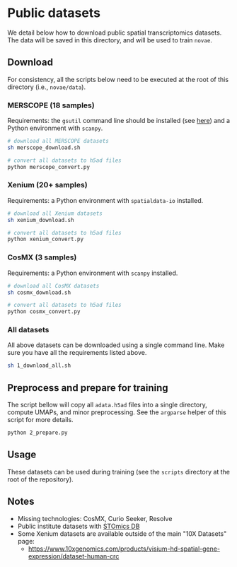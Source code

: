 # Public datasets

We detail below how to download public spatial transcriptomics datasets. The data will be saved in this directory, and will be used to train `novae`.

## Download

For consistency, all the scripts below need to be executed at the root of this directory (i.e., `novae/data`).

### MERSCOPE (18 samples)

Requirements: the `gsutil` command line should be installed (see [here](https://cloud.google.com/storage/docs/gsutil_install)) and a Python environment with `scanpy`.

```sh
# download all MERSCOPE datasets
sh merscope_download.sh

# convert all datasets to h5ad files
python merscope_convert.py
```

### Xenium (20+ samples)

Requirements: a Python environment with `spatialdata-io` installed.

```sh
# download all Xenium datasets
sh xenium_download.sh

# convert all datasets to h5ad files
python xenium_convert.py
```

### CosMX (3 samples)

Requirements: a Python environment with `scanpy` installed.

```sh
# download all CosMX datasets
sh cosmx_download.sh

# convert all datasets to h5ad files
python cosmx_convert.py
```

### All datasets

All above datasets can be downloaded using a single command line. Make sure you have all the requirements listed above.

```sh
sh 1_download_all.sh
```

## Preprocess and prepare for training

The script bellow will copy all `adata.h5ad` files into a single directory, compute UMAPs, and minor preprocessing. See the `argparse` helper of this script for more details.

```sh
python 2_prepare.py
```

## Usage

These datasets can be used during training (see the `scripts` directory at the root of the repository).

## Notes
- Missing technologies: CosMX, Curio Seeker, Resolve
- Public institute datasets with [STOmics DB](https://db.cngb.org/stomics/)
- Some Xenium datasets are available outside of the main "10X Datasets" page:
  - https://www.10xgenomics.com/products/visium-hd-spatial-gene-expression/dataset-human-crc
